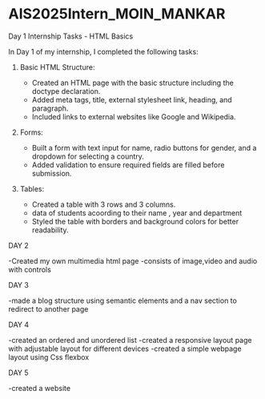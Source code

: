 # AIS2025Intern_MOIN_MANKAR



 Day 1 Internship Tasks - HTML Basics

In Day 1 of my internship, I completed the following tasks:

1. Basic HTML Structure:
   - Created an HTML page with the basic structure including the doctype declaration.
   - Added meta tags, title, external stylesheet link, heading, and paragraph.
   - Included links to external websites like Google and Wikipedia.

2. Forms:
   - Built a form with text input for name, radio buttons for gender, and a dropdown for selecting a country.
   - Added validation to ensure required fields are filled before submission.

3. Tables:
   - Created a table with 3 rows and 3 columns.
   - data of students acoording to their name , year and department
   - Styled the table with borders and background colors for better readability.



DAY 2

-Created my own multimedia html page
-consists of image,video and audio with controls


DAY 3

-made a blog structure using semantic elements and a nav section to redirect to another page


DAY 4

-created an ordered and unordered list
-created a responsive layout page with adjustable layout for different devices
-created a simple webpage layout using Css flexbox


DAY 5

-created a website


